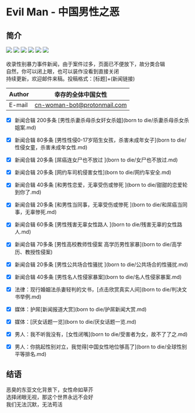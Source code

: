 # Evil Man - 中国男性之恶
## 简介
![](https://img.shields.io/badge/%E5%A5%B3%E7%AB%A5-%E4%BF%9D%E6%8A%A4-blue)
![](https://img.shields.io/badge/%E5%A4%BA%E5%91%BD-%E6%81%8B%E7%88%B1-red)
![](https://img.shields.io/badge/%E9%AB%98%E6%A0%A1-%E6%80%A7%E4%BE%B5-orange)
![](https://img.shields.io/badge/-%E6%80%A7%E9%AA%9A%E6%89%B0-lightgrey)
![](https://img.shields.io/badge/%E5%A9%9A%E5%A5%B3-%E5%AE%B6%E6%9A%B4-blueviolet)
![](https://img.shields.io/badge/%E7%BD%91%E7%BA%A6%E8%BD%A6-%E5%AE%89%E5%85%A8-brightgreen)<br>
<br>收录性别暴力事件新闻，由于案件过多，页面已不便放下，故分类合辑<br>
自然，你可以闭上眼，也可以装作没看到直接关闭<br>
持续更新，欢迎邮件来稿。投稿格式：[标题]+(新闻链接)<br>

|Author|幸存的全体中国女性|
|---|---
|E-mail|cn-woman-bot@protonmail.com


- [x] 新闻合辑 200多条 [男性杀妻杀母杀女奸女杀姐](born to die/杀妻杀母杀女杀姐案.md)<br>
- [x] 新闻合辑 80多条 [男性性侵0-17岁陌生女孩，杀害未成年女子](born to die/性侵女童，杀害未成年女性.md)<br>
- [x] 新闻合辑 20多条 [屌癌连女尸也不放过 ](born to die/女尸也不放过.md)<br>
- [x] 新闻合辑 20多条 [网约车司机侵害女性](born to die/网约车安全.md)<br>
- [x] 新闻合辑 40多条 [和男性恋爱，无辜受伤或惨死 ](born to die/甜甜的恋爱轮到你了.md)<br>
- [x] 新闻合辑 20多条 [和男性当同事，无辜受伤或惨死 ](born to die/和屌癌当同事，无辜惨死.md)<br>
- [x] 新闻合辑 60多条 [男性残害无辜女性路人 ](born to die/残害无辜的女性路人.md)<br>
- [x] 新闻合辑 70多条 [男性高校教师性侵案 高学历男性家暴](born to die/高学历、教授性侵案)<br>
- [x] 新闻合辑 20多条 [男性公共场合性骚扰 ](born to die/公共场合的性骚扰.md)<br>
- [x] 新闻合辑 40多条 [男性名人性侵家暴案](born to die/名人性侵家暴案.md)<br>

- [x] 法律：现行婚姻法杀妻轻判的文书，[点击欣赏真实人间](born to die/判决文书举例.md)<br>
- [x] 媒体：护屌[新闻报道大赏](born to die/护屌新闻大赏.md)<br>
- [x] 媒体：[厌女话题一览](born to die/厌女话题一览.md)<br>
- [x] 男人：我不听我没有，[女性闭嘴](born to die/受害者为女，故不了了之.md)<br>
- [x] 男人：你挑起性别对立，我觉得[中国女性地位够高了](born to die/全球性别平等排名.md)<br>

## 结语 

恶臭的东亚文化背景下，女性命如草芥<br>
选择闭眼无视，那这个世界永远不会好<br>
我们无法沉默，无法苟活<br>
